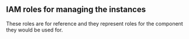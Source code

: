 ## IAM roles for managing the instances

These roles are for reference and they represent roles for the component they would be used for.
